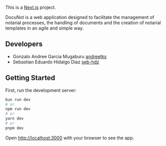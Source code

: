 This is a [Next.js](https://nextjs.org/) project.

DocuNot is a web application designed to facilitate the management of notarial processes, the handling of documents and the creation of notarial templates in an agile and simple way.

## Developers
- Gonzalo Andree Garcia Mugaburu [andreetks](https://github.com/andreetks)
- Sebastian Eduardo Hidalgo Diaz [seb-hdz](https://github.com/seb-hdz)

## Getting Started

First, run the development server:

```bash
bun run dev
# or
npm run dev
# or
yarn dev
# or
pnpm dev
```

Open [http://localhost:3000](http://localhost:3000) with your browser to see the app.
